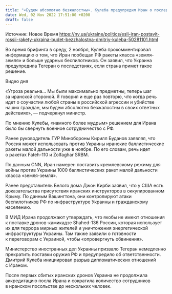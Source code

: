 ```yaml
---
title: "«Будем абсолютно безжалостны». Кулеба предупредил Иран о последствиях в случае поставки баллистических ракет России"
date: Wed, 02 Nov 2022 17:51:00 +0200
draft: false
---
```

Источник: Новое Время https://nv.ua/ukraine/politics/esli-iran-postavit-rossii-rakety-ukraina-budet-bezzhalostna-dmitriy-kuleba-50281101.html


 Во время брифинга в среду, 2 ноября, Кулеба прокомментировал информацию о том, что Иран пообещал РФ ракеты класса «земля-земля» и больше ударных беспилотников. Он заявил, что Украина предупредила Тегеран о последствиях, если страна примет такое решение.

 Видео дня   

«Угроза реальна… Мы были максимально предметны, теперь шаг за иранской стороной. Я говорил и еще раз повторю, что когда речь идет о соучастии любой страны в российской агрессии и убийстве наших граждан, мы будем абсолютно безжалостны в своих ответных действиях», — подчеркнул министр.

 По мнению Кулебы, «намного более мудрым» решением для Ирана было бы свернуть военное сотрудничество с РФ.

Ранее руководитель ГУР Минобороны Кирилл Буданов заявлял, что Россия может использовать против Украины иранские баллистические ракеты малой дальности уже в ноябре. По его словам, речь идет о ракетах Fateh-110 и Zolfaghar SRBM.

По данным CNN, Иран намерен поставить кремлевскому режиму для войны против Украины 1000 баллистических ракет малой дальности класса «земля-земля».

Ранее представитель Белого дома Джон Кирби заявил, что у США есть доказательства присутствия иранских инструкторов в оккупированном Крыму. По данным Вашингтона, они контролируют атаки беспилотников РФ по инфраструктуре Украины и гражданскому населению.

В МИД Ирана продолжают утверждать, что якобы не имеют отношения к поставке дронов-камикадзе Shahed-136 России, которая использует их для террора мирных жителей и уничтожения энергетической инфраструктуры Украины. Там также заявили о готовности к переговорам с Украиной, чтобы «опровергнуть обвинения».

Министерство иностранных дел Украины призвало Тегеран немедленно прекратить поставки оружия РФ и предупредило об ответственности. Дмитрий Кулеба инициировал разрыв дипломатических отношений с Ираном.

После первых сбитых иранских дронов Украина не продолжила аккредитацию посла Ирана и сократила количество сотрудников в иранском посольстве до нескольких человек.
